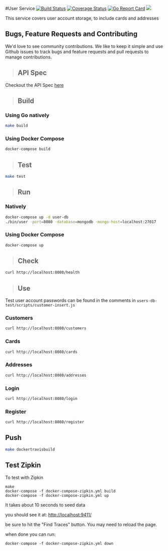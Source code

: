 #User Service
[![Build Status](https://travis-ci.org/microservices-demo/user.svg?branch=master)](https://travis-ci.org/microservices-demo/user)
[![Coverage Status](https://coveralls.io/repos/github/microservices-demo/user/badge.svg?branch=master)](https://coveralls.io/github/microservices-demo/user?branch=master)
[![Go Report Card](https://goreportcard.com/badge/github.com/microservices-demo/user)](https://goreportcard.com/report/github.com/microservices-demo/user)
[![](https://images.microbadger.com/badges/image/weaveworksdemos/user.svg)](http://microbadger.com/images/weaveworksdemos/user "Get your own image badge on microbadger.com")

This service covers user account storage, to include cards and addresses

## Bugs, Feature Requests and Contributing
We'd love to see community contributions. We like to keep it simple and use Github issues to track bugs and feature requests and pull requests to manage contributions.

>## API Spec

Checkout the API Spec [here](http://microservices-demo.github.io/api/index?url=https://raw.githubusercontent.com/microservices-demo/user/master/apispec/user.json)

>## Build

### Using Go natively

```bash
make build
```

### Using Docker Compose

```bash
docker-compose build
```

>## Test

```bash
make test
```

>## Run

### Natively
```bash
docker-compose up -d user-db
./bin/user -port=8080 -database=mongodb -mongo-host=localhost:27017
```

### Using Docker Compose
```bash
docker-compose up
```

>## Check

```bash
curl http://localhost:8080/health
```

>## Use

Test user account passwords can be found in the comments in `users-db-test/scripts/customer-insert.js`

### Customers

```bash
curl http://localhost:8080/customers
```

### Cards
```bash
curl http://localhost:8080/cards
```

### Addresses

```bash
curl http://localhost:8080/addresses
```

### Login
```bash
curl http://localhost:8080/login
```

### Register

```bash
curl http://localhost:8080/register
```

## Push

```bash
make dockertravisbuild
```

## Test Zipkin

To test with Zipkin

```
make
docker-compose -f docker-compose-zipkin.yml build
docker-compose -f docker-compose-zipkin.yml up
```
It takes about 10 seconds to seed data

you should see it at:
[http://localhost:9411/](http://localhost:9411)

be sure to hit the "Find Traces" button.  You may need to reload the page.

when done you can run:
```
docker-compose -f docker-compose-zipkin.yml down
```



